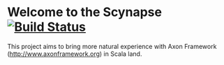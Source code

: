 Welcome to the Scynapse [![Build Status](https://secure.travis-ci.org/thenewmotion/scynapse.png)](http://travis-ci.org/thenewmotion/scynapse)
==================================

This project aims to bring more natural experience with Axon Framework (http://www.axonframework.org) in Scala land.

